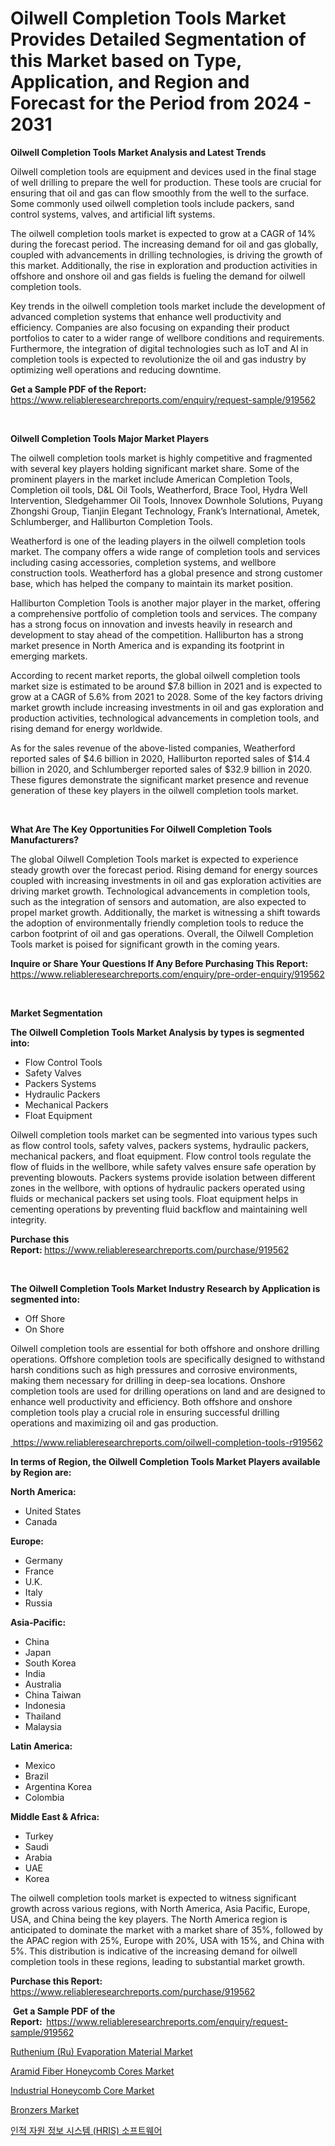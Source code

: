 <p><h1>Oilwell Completion Tools Market Provides Detailed Segmentation of this Market based on Type, Application, and Region and Forecast for the Period from 2024 - 2031</h1></p><p><strong>Oilwell Completion Tools Market Analysis and Latest Trends</strong></p>
<p><p>Oilwell completion tools are equipment and devices used in the final stage of well drilling to prepare the well for production. These tools are crucial for ensuring that oil and gas can flow smoothly from the well to the surface. Some commonly used oilwell completion tools include packers, sand control systems, valves, and artificial lift systems.</p><p>The oilwell completion tools market is expected to grow at a CAGR of 14% during the forecast period. The increasing demand for oil and gas globally, coupled with advancements in drilling technologies, is driving the growth of this market. Additionally, the rise in exploration and production activities in offshore and onshore oil and gas fields is fueling the demand for oilwell completion tools.</p><p>Key trends in the oilwell completion tools market include the development of advanced completion systems that enhance well productivity and efficiency. Companies are also focusing on expanding their product portfolios to cater to a wider range of wellbore conditions and requirements. Furthermore, the integration of digital technologies such as IoT and AI in completion tools is expected to revolutionize the oil and gas industry by optimizing well operations and reducing downtime.</p></p>
<p><strong>Get a Sample PDF of the Report:&nbsp;</strong> <a href="https://www.reliableresearchreports.com/enquiry/request-sample/919562">https://www.reliableresearchreports.com/enquiry/request-sample/919562</a></p>
<p>&nbsp;</p>
<p><strong>Oilwell Completion Tools Major Market Players</strong></p>
<p><p>The oilwell completion tools market is highly competitive and fragmented with several key players holding significant market share. Some of the prominent players in the market include American Completion Tools, Completion oil tools, D&L Oil Tools, Weatherford, Brace Tool, Hydra Well Intervention, Sledgehammer Oil Tools, Innovex Downhole Solutions, Puyang Zhongshi Group, Tianjin Elegant Technology, Frank’s International, Ametek, Schlumberger, and Halliburton Completion Tools.</p><p>Weatherford is one of the leading players in the oilwell completion tools market. The company offers a wide range of completion tools and services including casing accessories, completion systems, and wellbore construction tools. Weatherford has a global presence and strong customer base, which has helped the company to maintain its market position.</p><p>Halliburton Completion Tools is another major player in the market, offering a comprehensive portfolio of completion tools and services. The company has a strong focus on innovation and invests heavily in research and development to stay ahead of the competition. Halliburton has a strong market presence in North America and is expanding its footprint in emerging markets.</p><p>According to recent market reports, the global oilwell completion tools market size is estimated to be around $7.8 billion in 2021 and is expected to grow at a CAGR of 5.6% from 2021 to 2028. Some of the key factors driving market growth include increasing investments in oil and gas exploration and production activities, technological advancements in completion tools, and rising demand for energy worldwide.</p><p>As for the sales revenue of the above-listed companies, Weatherford reported sales of $4.6 billion in 2020, Halliburton reported sales of $14.4 billion in 2020, and Schlumberger reported sales of $32.9 billion in 2020. These figures demonstrate the significant market presence and revenue generation of these key players in the oilwell completion tools market.</p></p>
<p>&nbsp;</p>
<p><strong>What Are The Key Opportunities For Oilwell Completion Tools Manufacturers?</strong></p>
<p><p>The global Oilwell Completion Tools market is expected to experience steady growth over the forecast period. Rising demand for energy sources coupled with increasing investments in oil and gas exploration activities are driving market growth. Technological advancements in completion tools, such as the integration of sensors and automation, are also expected to propel market growth. Additionally, the market is witnessing a shift towards the adoption of environmentally friendly completion tools to reduce the carbon footprint of oil and gas operations. Overall, the Oilwell Completion Tools market is poised for significant growth in the coming years.</p></p>
<p><strong>Inquire or Share Your Questions If Any Before Purchasing This Report:</strong> <a href="https://www.reliableresearchreports.com/enquiry/pre-order-enquiry/919562">https://www.reliableresearchreports.com/enquiry/pre-order-enquiry/919562</a></p>
<p>&nbsp;</p>
<p><strong>Market Segmentation</strong></p>
<p><strong>The Oilwell Completion Tools Market Analysis by types is segmented into:</strong></p>
<p><ul><li>Flow Control Tools</li><li>Safety Valves</li><li>Packers Systems</li><li>Hydraulic Packers</li><li>Mechanical Packers</li><li>Float Equipment</li></ul></p>
<p><p>Oilwell completion tools market can be segmented into various types such as flow control tools, safety valves, packers systems, hydraulic packers, mechanical packers, and float equipment. Flow control tools regulate the flow of fluids in the wellbore, while safety valves ensure safe operation by preventing blowouts. Packers systems provide isolation between different zones in the wellbore, with options of hydraulic packers operated using fluids or mechanical packers set using tools. Float equipment helps in cementing operations by preventing fluid backflow and maintaining well integrity.</p></p>
<p><strong>Purchase this Report:&nbsp;</strong><a href="https://www.reliableresearchreports.com/purchase/919562">https://www.reliableresearchreports.com/purchase/919562</a></p>
<p>&nbsp;</p>
<p><strong>The Oilwell Completion Tools Market Industry Research by Application is segmented into:</strong></p>
<p><ul><li>Off Shore</li><li>On Shore</li></ul></p>
<p><p>Oilwell completion tools are essential for both offshore and onshore drilling operations. Offshore completion tools are specifically designed to withstand harsh conditions such as high pressures and corrosive environments, making them necessary for drilling in deep-sea locations. Onshore completion tools are used for drilling operations on land and are designed to enhance well productivity and efficiency. Both offshore and onshore completion tools play a crucial role in ensuring successful drilling operations and maximizing oil and gas production.</p></p>
<p><a href="https://www.reliableresearchreports.com/oilwell-completion-tools-r919562">&nbsp;https://www.reliableresearchreports.com/oilwell-completion-tools-r919562</a></p>
<p><strong>In terms of Region, the Oilwell Completion Tools Market Players available by Region are:</strong></p>
<p>
    <p> <strong> North America: </strong>
        <ul>
            <li>United States</li>
            <li>Canada</li>
        </ul>
        </p> 
    <p> <strong> Europe: </strong>
        <ul>
            <li>Germany</li>
            <li>France</li>
            <li>U.K.</li>
            <li>Italy</li>
            <li>Russia</li>
        </ul>
        </p> 
    <p> <strong> Asia-Pacific: </strong>
        <ul>
            <li>China</li>
            <li>Japan</li>
            <li>South Korea</li>
            <li>India</li>
            <li>Australia</li>
            <li>China Taiwan</li>
            <li>Indonesia</li>
            <li>Thailand</li>
            <li>Malaysia</li>
        </ul>
        </p> 
    <p> <strong> Latin America: </strong>
        <ul>
            <li>Mexico</li>
            <li>Brazil</li>
            <li>Argentina Korea</li>
            <li>Colombia</li>
        </ul>
        </p> 
    <p> <strong> Middle East & Africa: </strong>
        <ul>
            <li>Turkey</li>
            <li>Saudi</li>
            <li>Arabia</li>
            <li>UAE</li>
            <li>Korea</li>
        </ul>
    </p>
    </p>
<p><p>The oilwell completion tools market is expected to witness significant growth across various regions, with North America, Asia Pacific, Europe, USA, and China being the key players. The North America region is anticipated to dominate the market with a market share of 35%, followed by the APAC region with 25%, Europe with 20%, USA with 15%, and China with 5%. This distribution is indicative of the increasing demand for oilwell completion tools in these regions, leading to substantial market growth.</p></p>
<p><strong>Purchase this Report: </strong><a href="https://www.reliableresearchreports.com/purchase/919562">https://www.reliableresearchreports.com/purchase/919562</a></p>
<p>&nbsp;<strong>Get a Sample PDF of the Report:&nbsp;&nbsp;</strong><a href="https://www.reliableresearchreports.com/enquiry/request-sample/919562">https://www.reliableresearchreports.com/enquiry/request-sample/919562</a></p>
<p><strong></strong></p>
<p><p><a href="https://www.linkedin.com/pulse/analyzi-scanomics-gf2wf?trackingId=MX4uDR98SEmTZrn3%2FB2MLQ%3D%3D">Ruthenium (Ru) Evaporation Material Market</a></p><p><a href="https://github.com/sardarp081/Market-Research-Report-List-2/blob/main/aramid-fiber-honeycomb-cores-market.md">Aramid Fiber Honeycomb Cores Market</a></p><p><a href="https://github.com/waylose1223/Market-Research-Report-List-2/blob/main/industrial-honeycomb-core-market.md">Industrial Honeycomb Core Market</a></p><p><a href="https://www.linkedin.com/pulse/evaluating-global-bronzers-market-trends-growth-opportunities-gqr6e?trackingId=s0TQlQsZTGOxWqUXUx5Oew%3D%3D">Bronzers Market</a></p><p><a href="https://github.com/AlexanderElliott1993/Market-Research-Report-List-2/blob/main/715302981934.md">인적 자원 정보 시스템 (HRIS) 소프트웨어</a></p></p>